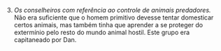 ﻿3. *Os conselheiros com referência ao controle  de animais predadores.* Não era suficiente que  o homem primitivo devesse tentar domesticar certos animais, mas também tinha que aprender a se proteger do extermínio pelo resto do mundo animal hostil. Este grupo era capitaneado por Dan.